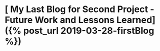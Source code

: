 # [ My Last Blog for Second Project - Future Work and Lessons Learned]({% post_url 2019-03-28-firstBlog %})
